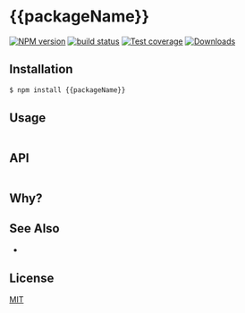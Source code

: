 # {{packageName}}
[![NPM version][npm-image]][npm-url]
[![build status][travis-image]][travis-url]
[![Test coverage][coveralls-image]][coveralls-url]
[![Downloads][downloads-image]][downloads-url]



## Installation
```bash
$ npm install {{packageName}}
```

## Usage
```js

```

## API
```js

```

## Why?


## See Also
-

## License
[MIT](https://tldrlegal.com/license/mit-license)

[npm-image]: https://img.shields.io/npm/v/{{packageName}}.svg?style=flat-square
[npm-url]: https://npmjs.org/package/{{packageName}}
[travis-image]: https://img.shields.io/travis/{{name}}/{{packageName}}.svg?style=flat-square
[travis-url]: https://travis-ci.org/{{name}}/{{packageName}}
[coveralls-image]: https://img.shields.io/coveralls/{{name}}/{{packageName}}.svg?style=flat-square
[coveralls-url]: https://coveralls.io/r/{{name}}/{{packageName}}?branch=master
[downloads-image]: http://img.shields.io/npm/dm/{{packageName}}.svg?style=flat-square
[downloads-url]: https://npmjs.org/package/{{packageName}}
